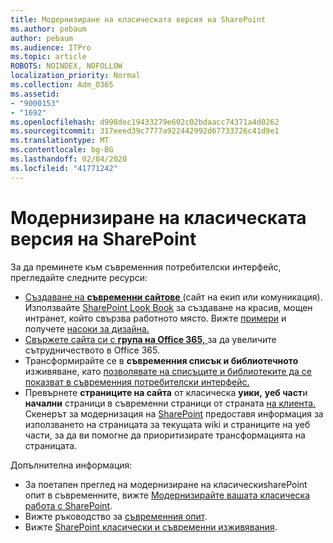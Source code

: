 ```yaml
---
title: Модернизиране на класическата версия на SharePoint
ms.author: pebaum
author: pebaum
ms.audience: ITPro
ms.topic: article
ROBOTS: NOINDEX, NOFOLLOW
localization_priority: Normal
ms.collection: Adm_O365
ms.assetid:
- "9000153"
- "1692"
ms.openlocfilehash: d998dec19433279e602c02bdaacc74371a4d0262
ms.sourcegitcommit: 317eeed39c7777a922442992d67733726c41d9e1
ms.translationtype: MT
ms.contentlocale: bg-BG
ms.lasthandoff: 02/04/2020
ms.locfileid: "41771242"
---
```

# <a name="modernize-your-classic-sharepoint-experience"></a>Модернизиране на класическата версия на SharePoint

За да преминете към съвременния потребителски интерфейс, прегледайте следните ресурси:

- [Създаване на **съвременни сайтове** ](https://support.office.com/article/create-a-team-site-in-sharepoint-ef10c1e7-15f3-42a3-98aa-b5972711777d) (сайт на екип или комуникация). Използвайте [SharePoint Look Book](https://lookbook.microsoft.com/assets/SharePoint_lookbook_2019.pdf) за създаване на красив, мощен интранет, който свързва работното място. Вижте [примери](https://lookbook.microsoft.com/) и получете [насоки за дизайна.](https://spdesign.azurewebsites.net/)
- [Свържете сайта си с **група на Office 365,** ](https://docs.microsoft.com/sharepoint/dev/transform/modernize-connect-to-office365-group) за да увеличите сътрудничеството в Office 365.
- Трансформирайте се в **съвременния списък и библиотечното** изживяване, като [позволявате на списъците и библиотеките да се показват в съвременния потребителски интерфейс.](https://docs.microsoft.com/sharepoint/dev/transform/modernize-userinterface-lists-and-libraries)
- Превърнете **страниците на сайта** от класическа **уики,** **уеб част**и **начални** страници в съвременни страници от страната [на клиента.](https://docs.microsoft.com/sharepoint/dev/transform/modernize-userinterface-site-pages) Скенерът за модернизация на [SharePoint](https://docs.microsoft.com/sharepoint/dev/transform/modernize-scanner) предоставя информация за използването на страницата за текущата wiki и страниците на уеб части, за да ви помогне да приоритизирате трансформацията на страницата.

Допълнителна информация:

- За поетапен преглед на модернизиране на класическиsharePoint опит в съвременните, вижте [Модернизирайте вашата класическа работа с SharePoint](https://docs.microsoft.com/sharepoint/dev/transform/modernize-classic-sites).
- Вижте ръководство за [съвременния опит](https://docs.microsoft.com/sharepoint/guide-to-sharepoint-modern-experience).
- Вижте [SharePoint класически и съвременни изживявания](https://support.office.com/article/sharepoint-classic-and-modern-experiences-5725c103-505d-4a6e-9350-300d3ec7d73f).
